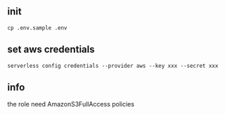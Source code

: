 ## init

```
cp .env.sample .env
```

## set aws credentials

```
serverless config credentials --provider aws --key xxx --secret xxx
```

## info

the role need AmazonS3FullAccess policies
